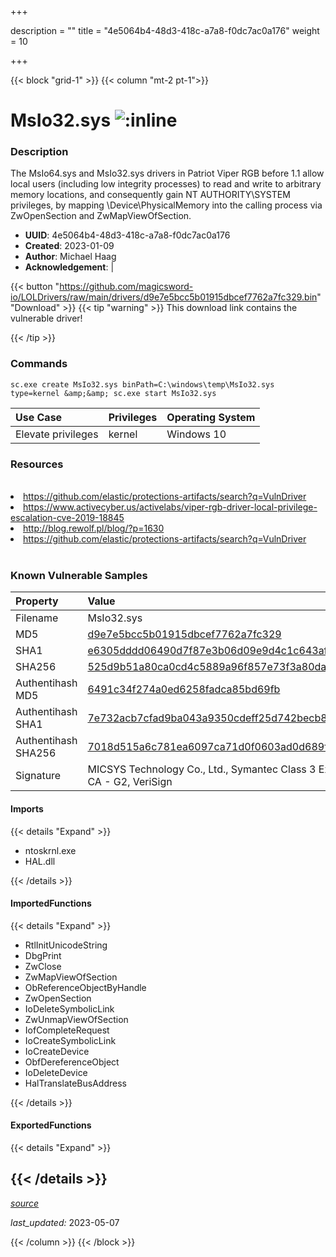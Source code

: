 +++

description = ""
title = "4e5064b4-48d3-418c-a7a8-f0dc7ac0a176"
weight = 10

+++


{{< block "grid-1" >}}
{{< column "mt-2 pt-1">}}


# MsIo32.sys ![:inline](/images/twitter_verified.png) 


### Description

The MsIo64.sys and MsIo32.sys drivers in Patriot Viper RGB before 1.1 allow local users (including low integrity processes) to read and write to arbitrary memory locations, and consequently gain NT AUTHORITY\SYSTEM privileges, by mapping \Device\PhysicalMemory into the calling process via ZwOpenSection and ZwMapViewOfSection.
- **UUID**: 4e5064b4-48d3-418c-a7a8-f0dc7ac0a176
- **Created**: 2023-01-09
- **Author**: Michael Haag
- **Acknowledgement**:  | [](https://twitter.com/)

{{< button "https://github.com/magicsword-io/LOLDrivers/raw/main/drivers/d9e7e5bcc5b01915dbcef7762a7fc329.bin" "Download" >}}
{{< tip "warning" >}}
This download link contains the vulnerable driver!

{{< /tip >}}

### Commands

```
sc.exe create MsIo32.sys binPath=C:\windows\temp\MsIo32.sys type=kernel &amp;&amp; sc.exe start MsIo32.sys
```

| Use Case | Privileges | Operating System | 
|:---- | ---- | ---- |
| Elevate privileges | kernel | Windows 10 |

### Resources
<br>
<li><a href=" https://github.com/elastic/protections-artifacts/search?q=VulnDriver"> https://github.com/elastic/protections-artifacts/search?q=VulnDriver</a></li>
<li><a href="https://www.activecyber.us/activelabs/viper-rgb-driver-local-privilege-escalation-cve-2019-18845">https://www.activecyber.us/activelabs/viper-rgb-driver-local-privilege-escalation-cve-2019-18845</a></li>
<li><a href="http://blog.rewolf.pl/blog/?p=1630">http://blog.rewolf.pl/blog/?p=1630</a></li>
<li><a href="https://github.com/elastic/protections-artifacts/search?q=VulnDriver">https://github.com/elastic/protections-artifacts/search?q=VulnDriver</a></li>
<br>

### Known Vulnerable Samples

| Property           | Value |
|:-------------------|:------|
| Filename           | MsIo32.sys |
| MD5                | [d9e7e5bcc5b01915dbcef7762a7fc329](https://www.virustotal.com/gui/file/d9e7e5bcc5b01915dbcef7762a7fc329) |
| SHA1               | [e6305dddd06490d7f87e3b06d09e9d4c1c643af0](https://www.virustotal.com/gui/file/e6305dddd06490d7f87e3b06d09e9d4c1c643af0) |
| SHA256             | [525d9b51a80ca0cd4c5889a96f857e73f3a80da1ffbae59851e0f51bdfb0b6cd](https://www.virustotal.com/gui/file/525d9b51a80ca0cd4c5889a96f857e73f3a80da1ffbae59851e0f51bdfb0b6cd) |
| Authentihash MD5   | [6491c34f274a0ed6258fadca85bd69fb](https://www.virustotal.com/gui/search/authentihash%253A6491c34f274a0ed6258fadca85bd69fb) |
| Authentihash SHA1  | [7e732acb7cfad9ba043a9350cdeff25d742becb8](https://www.virustotal.com/gui/search/authentihash%253A7e732acb7cfad9ba043a9350cdeff25d742becb8) |
| Authentihash SHA256| [7018d515a6c781ea6097ca71d0f0603ad0d689f7ec99db27fcacd492a9e86027](https://www.virustotal.com/gui/search/authentihash%253A7018d515a6c781ea6097ca71d0f0603ad0d689f7ec99db27fcacd492a9e86027) |
| Signature         | MICSYS Technology Co., Ltd., Symantec Class 3 Extended Validation Code Signing CA - G2, VeriSign   |


#### Imports
{{< details "Expand" >}}
* ntoskrnl.exe
* HAL.dll

{{< /details >}}
#### ImportedFunctions
{{< details "Expand" >}}
* RtlInitUnicodeString
* DbgPrint
* ZwClose
* ZwMapViewOfSection
* ObReferenceObjectByHandle
* ZwOpenSection
* IoDeleteSymbolicLink
* ZwUnmapViewOfSection
* IofCompleteRequest
* IoCreateSymbolicLink
* IoCreateDevice
* ObfDereferenceObject
* IoDeleteDevice
* HalTranslateBusAddress

{{< /details >}}
#### ExportedFunctions
{{< details "Expand" >}}

{{< /details >}}
-----



[*source*](https://github.com/magicsword-io/LOLDrivers/tree/main/yaml/4e5064b4-48d3-418c-a7a8-f0dc7ac0a176.yaml)

*last_updated:* 2023-05-07








{{< /column >}}
{{< /block >}}
